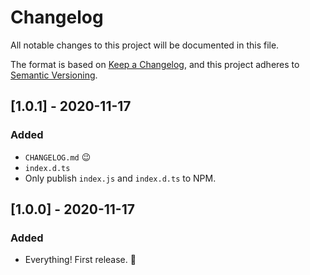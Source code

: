 # Changelog

All notable changes to this project will be documented in this file.

The format is based on [Keep a Changelog](https://keepachangelog.com/en/1.0.0/),
and this project adheres to [Semantic Versioning](https://semver.org/spec/v2.0.0.html).

## [1.0.1] - 2020-11-17
### Added
- `CHANGELOG.md` :wink:
- `index.d.ts`
- Only publish `index.js` and `index.d.ts` to NPM.

## [1.0.0] - 2020-11-17
### Added
- Everything! First release. :tada: